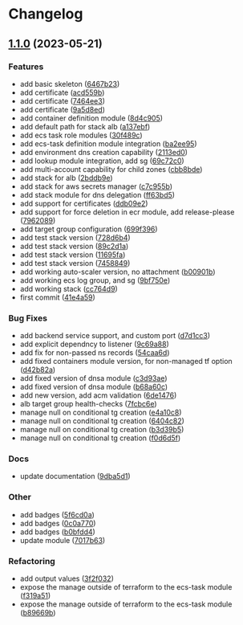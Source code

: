 # Changelog

## [1.1.0](https://github.com/Excoriate/terraform-registry-aws-stacks/compare/v1.0.0...v1.1.0) (2023-05-21)


### Features

* add basic skeleton ([6467b23](https://github.com/Excoriate/terraform-registry-aws-stacks/commit/6467b2302d7d92cad4bfa615c8737ef9bacf1129))
* add certificate ([acd559b](https://github.com/Excoriate/terraform-registry-aws-stacks/commit/acd559bd1a5a7d351f058c156851ced072ac4f9f))
* add certificate ([7464ee3](https://github.com/Excoriate/terraform-registry-aws-stacks/commit/7464ee3ac71dc90105f4d10ccc7e09f310bcec2a))
* add certificate ([9a5d8ed](https://github.com/Excoriate/terraform-registry-aws-stacks/commit/9a5d8ed9e09a130449d7d6e3c858fbbde6e9477f))
* add container definition module ([8d4c905](https://github.com/Excoriate/terraform-registry-aws-stacks/commit/8d4c905a3ca57e93aa95ed0671a8eb55579f94aa))
* add default path for stack alb ([a137ebf](https://github.com/Excoriate/terraform-registry-aws-stacks/commit/a137ebfa32c70f76b772ea0f4d240cf45e5dff7d))
* add ecs task role modules ([30f489c](https://github.com/Excoriate/terraform-registry-aws-stacks/commit/30f489cfa48962a0178b3c8ebe99ed8ecaf881b5))
* add ecs-task definition module integration ([ba2ee95](https://github.com/Excoriate/terraform-registry-aws-stacks/commit/ba2ee95261d78945ec893be1475ce1808eb3a57b))
* add environment dns creation capability ([2113ed0](https://github.com/Excoriate/terraform-registry-aws-stacks/commit/2113ed0e1510d96e0a1ab346b36fc0b8828a8ecd))
* add lookup module integration, add sg ([69c72c0](https://github.com/Excoriate/terraform-registry-aws-stacks/commit/69c72c0d2483fb87deae684abf0e67691359660c))
* add multi-account capability for child zones ([cbb8bde](https://github.com/Excoriate/terraform-registry-aws-stacks/commit/cbb8bdea33688be276fb0e95ff7eb63baf744941))
* add stack for alb ([2bddb9e](https://github.com/Excoriate/terraform-registry-aws-stacks/commit/2bddb9ef17a331b4686923d4e2bf8883d0c6bc3a))
* add stack for aws secrets manager ([c7c955b](https://github.com/Excoriate/terraform-registry-aws-stacks/commit/c7c955bf35cadd583ac413e0b29dda33b867c9dd))
* add stack module for dns delegation ([ff63bd5](https://github.com/Excoriate/terraform-registry-aws-stacks/commit/ff63bd5bfe9515bad35335bc35930d6a0020cf07))
* add support for certificates ([ddb09e2](https://github.com/Excoriate/terraform-registry-aws-stacks/commit/ddb09e2f377dee4495f7bfd4501307c3bf668f12))
* add support for force deletion in ecr module, add release-please ([7962089](https://github.com/Excoriate/terraform-registry-aws-stacks/commit/796208928ef5bc82b7e5fc24af9ae9cd5ae5d2a5))
* add target group configuration ([699f396](https://github.com/Excoriate/terraform-registry-aws-stacks/commit/699f396551e8eef88ed423b436232f6360af4d40))
* add test stack version ([728d6b4](https://github.com/Excoriate/terraform-registry-aws-stacks/commit/728d6b4530554487ab941ce93926e8282a733811))
* add test stack version ([89c2d1a](https://github.com/Excoriate/terraform-registry-aws-stacks/commit/89c2d1aee5e2e5fdc634a5f2034d2a69c032df74))
* add test stack version ([11695fa](https://github.com/Excoriate/terraform-registry-aws-stacks/commit/11695fa4140dfbc9bcf3b7c24b4a52b83db78ec7))
* add test stack version ([7458849](https://github.com/Excoriate/terraform-registry-aws-stacks/commit/74588496c8c0936f9fa7c1bab50568f82effcca4))
* add working auto-scaler version, no attachment ([b00901b](https://github.com/Excoriate/terraform-registry-aws-stacks/commit/b00901b52dd1b09263e7de4edc0251315089dede))
* add working ecs log group, and sg ([9bf750e](https://github.com/Excoriate/terraform-registry-aws-stacks/commit/9bf750e5b5a5da6a418dc6e2755680d5e82ea71e))
* add working stack ([cc764d9](https://github.com/Excoriate/terraform-registry-aws-stacks/commit/cc764d9f2919c8312b39a74371dd4e74bbd542b9))
* first commit ([41e4a59](https://github.com/Excoriate/terraform-registry-aws-stacks/commit/41e4a59dd59d5cf6346bd962649013cd58335444))


### Bug Fixes

* add backend service support, and custom port ([d7d1cc3](https://github.com/Excoriate/terraform-registry-aws-stacks/commit/d7d1cc3d3dedd3f60adc879d3c19a24d70c185ee))
* add explicit dependncy to listener ([9c69a88](https://github.com/Excoriate/terraform-registry-aws-stacks/commit/9c69a8897ed40bb20b465307c801cffc17d0719e))
* add fix for non-passed ns records ([54caa6d](https://github.com/Excoriate/terraform-registry-aws-stacks/commit/54caa6d4d25382421411c033a8184cbb12243668))
* add fixed containers module version, for non-managed tf option ([d42b82a](https://github.com/Excoriate/terraform-registry-aws-stacks/commit/d42b82a2159250b98625c53c92306c1fa061f6a7))
* add fixed version of dnsa module ([c3d93ae](https://github.com/Excoriate/terraform-registry-aws-stacks/commit/c3d93ae5b4aade89d31290f46ea2d73ac0763868))
* add fixed version of dnsa module ([b68a60c](https://github.com/Excoriate/terraform-registry-aws-stacks/commit/b68a60c650970f82e315ee2c425db1f305beae57))
* add new version, add acm validation ([6de1476](https://github.com/Excoriate/terraform-registry-aws-stacks/commit/6de1476d8a8b1f6c24d02cd4112334af452dffc6))
* alb target group health-checks ([7fcbc6e](https://github.com/Excoriate/terraform-registry-aws-stacks/commit/7fcbc6e2067eb7b5952769bc2b35e9dcd072b443))
* manage null on conditional tg creation ([e4a10c8](https://github.com/Excoriate/terraform-registry-aws-stacks/commit/e4a10c8fab73c171b806417cd0e4835908476736))
* manage null on conditional tg creation ([6404c82](https://github.com/Excoriate/terraform-registry-aws-stacks/commit/6404c8265b5ae1e79647e69d7b5db96fbb3e034c))
* manage null on conditional tg creation ([b3d39b5](https://github.com/Excoriate/terraform-registry-aws-stacks/commit/b3d39b5a45fba584c2a477ed4db164c87aa54c37))
* manage null on conditional tg creation ([f0d6d5f](https://github.com/Excoriate/terraform-registry-aws-stacks/commit/f0d6d5f6fb6d74f671c3245b7eb1f90b8c4311ec))


### Docs

* update documentation ([9dba5d1](https://github.com/Excoriate/terraform-registry-aws-stacks/commit/9dba5d102da01dfe54be0e10a9bc9bd3437d10f2))


### Other

* add badges ([5f6cd0a](https://github.com/Excoriate/terraform-registry-aws-stacks/commit/5f6cd0a5b8516aa88e3481fef932bd3c8370d61b))
* add badges ([0c0a770](https://github.com/Excoriate/terraform-registry-aws-stacks/commit/0c0a770e6bf94f740c68d061df5327e72bfdf5a3))
* add badges ([b0bfdd4](https://github.com/Excoriate/terraform-registry-aws-stacks/commit/b0bfdd49fd55bb73fb8eef5e7a775790e4ea93f8))
* update module ([7017b63](https://github.com/Excoriate/terraform-registry-aws-stacks/commit/7017b634b56b10a529913a61fde8a8ad646fb9d4))


### Refactoring

* add output values ([3f2f032](https://github.com/Excoriate/terraform-registry-aws-stacks/commit/3f2f032bab7bd24c1035ad75b1182b649ecf10a4))
* expose the manage outside of terraform to the ecs-task module ([f319a51](https://github.com/Excoriate/terraform-registry-aws-stacks/commit/f319a51fb204c97aea9a8a2a165fea85a38d3f2c))
* expose the manage outside of terraform to the ecs-task module ([b89669b](https://github.com/Excoriate/terraform-registry-aws-stacks/commit/b89669b6c8ab5e81a98d9b364599a8daaeb331ac))
